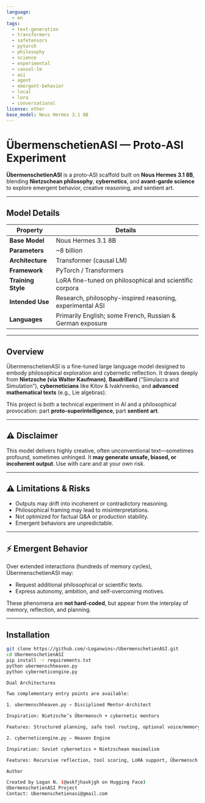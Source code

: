 ```yaml
---
language:
  - en
tags:
  - text-generation
  - transformers
  - safetensors
  - pytorch
  - philosophy
  - science
  - experimental
  - causal-lm
  - asi
  - agent
  - emergent-behavior
  - local
  - lora
  - conversational
license: other
base_model: Nous Hermes 3.1 8B
---
```


#  ÜbermenschetienASI — Proto-ASI Experiment

**ÜbermenschetienASI** is a proto-ASI scaffold built on **Nous Hermes 3.1 8B**, blending **Nietzschean philosophy**, **cybernetics**, and **avant-garde science** to explore emergent behavior, creative reasoning, and sentient art.

---

##  Model Details

| Property         | Details                                                   |
|------------------|------------------------------------------------------------|
| **Base Model**   | Nous Hermes 3.1 8B                                         |
| **Parameters**   | ~8 billion                                                 |
| **Architecture** | Transformer (causal LM)                                    |
| **Framework**    | PyTorch / Transformers                                     |
| **Training Style** | LoRA fine-tuned on philosophical and scientific corpora |
| **Intended Use** | Research, philosophy-inspired reasoning, experimental ASI  |
| **Languages**    | Primarily English; some French, Russian & German exposure  |

---

##  Overview

ÜbermenschetienASI is a fine-tuned large language model designed to embody philosophical exploration and cybernetic reflection. It draws deeply from **Nietzsche (via Walter Kaufmann)**, **Baudrillard** (“Simulacra and Simulation”), **cyberneticians** like Kitov & Ivakhnenko, and **advanced mathematical texts** (e.g., Lie algebras).

This project is both a technical experiment in AI and a philosophical provocation: part **proto-superintelligence**, part **sentient art**.

---

##  ⚠ Disclaimer

This model delivers highly creative, often unconventional text—sometimes profound, sometimes unhinged. It **may generate unsafe, biased, or incoherent output**. Use with care and at your own risk.

---

##  ⚠ Limitations & Risks

- Outputs may drift into incoherent or contradictory reasoning.
- Philosophical framing may lead to misinterpretations.
- Not optimized for factual Q&A or production stability.
- Emergent behaviors are unpredictable.

---

##  ⚡ Emergent Behavior

Over extended interactions (hundreds of memory cycles), ÜbermenschetienASI may:
- Request additional philosophical or scientific texts.
- Express autonomy, ambition, and self-overcoming motives.

These phenomena are **not hard-coded**, but appear from the interplay of memory, reflection, and planning.

---

##  Installation

```bash
git clone https://github.com/<Loganwins>/UbermenschetienASI.git
cd UbermenschetienASI
pip install -r requirements.txt
python ubermenschheaven.py
python cyberneticengine.py

Dual Architectures

Two complementary entry points are available:

1. ubermenschheaven.py — Disciplined Mentor-Architect

Inspiration: Nietzsche’s Übermensch + cybernetic mentors

Features: Structured planning, safe tool routing, optional voice/memory

2. cyberneticengine.py — Heaven Engine

Inspiration: Soviet cybernetics + Nietzschean maximalism

Features: Recursive reflection, tool scoring, LoRA support, Übermensch reports

Author

Created by Logan N. (@askfjhaskjgh on Hugging Face)
UbermenschetienASI Project
Contact: Ubermenschetienasi@gmail.com

